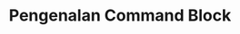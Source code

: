 ---
id: intro-commandblock
title: Pengenalan Command Block
sidebar_position: 0
slug: intro-commandblock
tags:
  - Command Block
description: Kenalan Sama Command Block
---